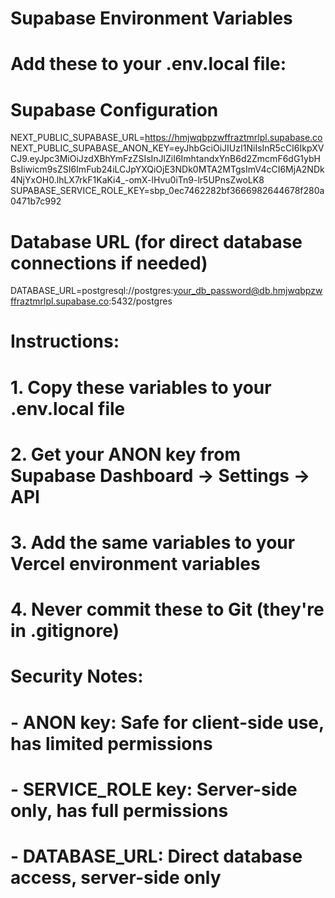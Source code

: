 # Supabase Environment Variables
# Add these to your .env.local file:

# Supabase Configuration
NEXT_PUBLIC_SUPABASE_URL=https://hmjwqbpzwffraztmrlpl.supabase.co
NEXT_PUBLIC_SUPABASE_ANON_KEY=eyJhbGciOiJIUzI1NiIsInR5cCI6IkpXVCJ9.eyJpc3MiOiJzdXBhYmFzZSIsInJlZiI6ImhtandxYnB6d2ZmcmF6dG1ybHBsIiwicm9sZSI6ImFub24iLCJpYXQiOjE3NDk0MTA2MTgsImV4cCI6MjA2NDk4NjYxOH0.lhLX7rkF1KaKi4_-omX-lHvu0iTn9-lr5UPnsZwoLK8
SUPABASE_SERVICE_ROLE_KEY=sbp_0ec7462282bf3666982644678f280a0471b7c992

# Database URL (for direct database connections if needed)
DATABASE_URL=postgresql://postgres:your_db_password@db.hmjwqbpzwffraztmrlpl.supabase.co:5432/postgres

# Instructions:
# 1. Copy these variables to your .env.local file
# 2. Get your ANON key from Supabase Dashboard → Settings → API
# 3. Add the same variables to your Vercel environment variables
# 4. Never commit these to Git (they're in .gitignore)

# Security Notes:
# - ANON key: Safe for client-side use, has limited permissions
# - SERVICE_ROLE key: Server-side only, has full permissions
# - DATABASE_URL: Direct database access, server-side only 